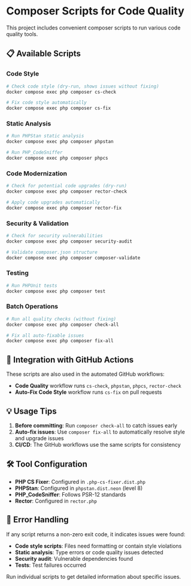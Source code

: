 # Composer Scripts for Code Quality

This project includes convenient composer scripts to run various code quality tools.

## 📋 Available Scripts

### Code Style
```bash
# Check code style (dry-run, shows issues without fixing)
docker compose exec php composer cs-check

# Fix code style automatically
docker compose exec php composer cs-fix
```

### Static Analysis
```bash
# Run PHPStan static analysis
docker compose exec php composer phpstan

# Run PHP_CodeSniffer 
docker compose exec php composer phpcs
```

### Code Modernization
```bash
# Check for potential code upgrades (dry-run)
docker compose exec php composer rector-check

# Apply code upgrades automatically
docker compose exec php composer rector-fix
```

### Security & Validation
```bash
# Check for security vulnerabilities
docker compose exec php composer security-audit

# Validate composer.json structure
docker compose exec php composer composer-validate
```

### Testing
```bash
# Run PHPUnit tests
docker compose exec php composer test
```

### Batch Operations
```bash
# Run all quality checks (without fixing)
docker compose exec php composer check-all

# Fix all auto-fixable issues
docker compose exec php composer fix-all
```

## 🔄 Integration with GitHub Actions

These scripts are also used in the automated GitHub workflows:
- **Code Quality** workflow runs `cs-check`, `phpstan`, `phpcs`, `rector-check`
- **Auto-Fix Code Style** workflow runs `cs-fix` on pull requests

## 💡 Usage Tips

1. **Before committing**: Run `composer check-all` to catch issues early
2. **Auto-fix issues**: Use `composer fix-all` to automatically resolve style and upgrade issues
3. **CI/CD**: The GitHub workflows use the same scripts for consistency

## 🛠 Tool Configuration

- **PHP CS Fixer**: Configured in `.php-cs-fixer.dist.php`
- **PHPStan**: Configured in `phpstan.dist.neon` (level 8)
- **PHP_CodeSniffer**: Follows PSR-12 standards
- **Rector**: Configured in `rector.php`

## 🚨 Error Handling

If any script returns a non-zero exit code, it indicates issues were found:
- **Code style scripts**: Files need formatting or contain style violations
- **Static analysis**: Type errors or code quality issues detected
- **Security audit**: Vulnerable dependencies found
- **Tests**: Test failures occurred

Run individual scripts to get detailed information about specific issues.